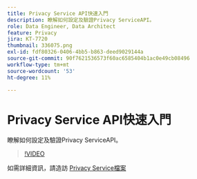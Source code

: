 ```yaml
---
title: Privacy Service API快速入門
description: 瞭解如何設定及驗證Privacy ServiceAPI。
role: Data Engineer, Data Architect
feature: Privacy
jira: KT-7720
thumbnail: 336075.png
exl-id: fdf80326-0406-4bb5-b863-deed9029144a
source-git-commit: 90f7621536573f60ac6585404b1ac0e49cb08496
workflow-type: tm+mt
source-wordcount: '53'
ht-degree: 11%

---
```


# Privacy Service API快速入門

瞭解如何設定及驗證Privacy ServiceAPI。

>[!VIDEO](https://video.tv.adobe.com/v/336075?quality=12&learn=on)

如需詳細資訊，請造訪 [Privacy Service檔案](https://experienceleague.adobe.com/docs/experience-platform/privacy/home.html?lang=zh-Hant)
